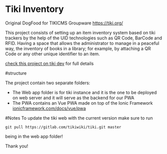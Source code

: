 # Tiki Inventory
Original DogFood for TIKICMS Groupware https://tiki.org/


This project consists of setting up an item inventory system based on tiki trackers by the help of the UID technologies such as QR Code, BarCode and RFID. Having a space that allows the administrator to manage in a peaceful way, the inventory of books in a library; for example, by attaching a QR Code or any other unique identifier to an item.

[check this project on tiki dev](https://tiki.org/tiki_inventory_project) for full details

#structure

The project contain two separate folders:
- The Web app folder is for tiki instance and it is the one to be deployed on web server and it will serve as the backend for our PWA
- The PWA contains an Vue PWA made on top of the Ionic Framework [ionicframework.com/docs/vue/pwa](https://ionicframework.com/docs/vue/pwa)

#Notes 
To update the tiki web with the current version make sure to run 

```
git pull https://gitlab.com/tikiwiki/tiki.git master
```

being in the web app folder!

Thank you!
